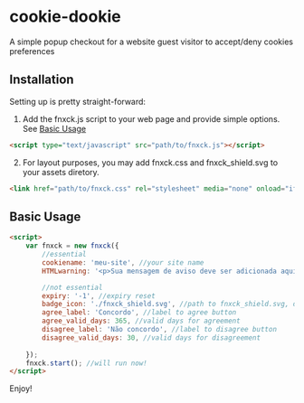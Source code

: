 # cookie-dookie
A simple popup checkout for a website guest visitor to accept/deny cookies preferences

## Installation

Setting up is pretty straight-forward:

 1. Add the fnxck.js script to your web page and provide simple options. See [Basic Usage](https://github.com/georgelab/cookie-dookie/wiki/Basic-Usage)

```html
<script type="text/javascript" src="path/to/fnxck.js"></script>
```

2. For layout purposes, you may add fnxck.css and fnxck_shield.svg to your assets diretory.

```html
<link href="path/to/fnxck.css" rel="stylesheet" media="none" onload="if(media!='all')media='all'" />
```

## Basic Usage

```html
<script>
    var fnxck = new fnxck({
        //essential
        cookiename: 'meu-site', //your site name
        HTMLwarning: '<p>Sua mensagem de aviso deve ser adicionada aqui ;)</p>', //your warning message

        //not essential
        expiry: '-1', //expiry reset
        badge_icon: './fnxck_shield.svg', //path to fnxck_shield.svg, default is fnxck.js directory
        agree_label: 'Concordo', //label to agree button
        agree_valid_days: 365, //valid days for agreement
        disagree_label: 'Não concordo', //label to disagree button
        disagree_valid_days: 30, //valid days for disagreement
        
    });
    fnxck.start(); //will run now!
</script>
```

Enjoy!